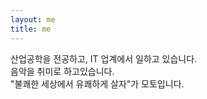 ```yaml
---
layout: me
title: me
---
```


산업공학을 전공하고, IT 업계에서 일하고 있습니다.<br>
음악을 취미로 하고있습니다.<br>
"불쾌한 세상에서 유쾌하게 살자"가 모토입니다.<br>
